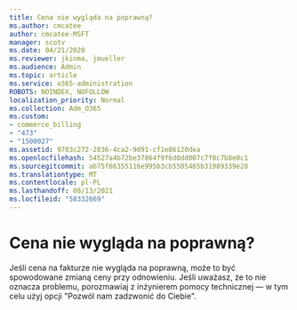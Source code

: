 ```yaml
---
title: Cena nie wygląda na poprawną?
ms.author: cmcatee
author: cmcatee-MSFT
manager: scotv
ms.date: 04/21/2020
ms.reviewer: jkinma, jmueller
ms.audience: Admin
ms.topic: article
ms.service: o365-administration
ROBOTS: NOINDEX, NOFOLLOW
localization_priority: Normal
ms.collection: Adm_O365
ms.custom:
- commerce_billing
- "473"
- "1500027"
ms.assetid: 9703c272-2836-4ca2-9d91-cf1e86120dea
ms.openlocfilehash: 54527a4b72be37864f9f6d0dd007c7f0c7b8e0c1
ms.sourcegitcommit: ab75f66355116e995b3cb5505465b31989339e28
ms.translationtype: MT
ms.contentlocale: pl-PL
ms.lasthandoff: 08/13/2021
ms.locfileid: "58332669"
---
```

# <a name="price-doesnt-look-correct"></a>Cena nie wygląda na poprawną?

Jeśli cena na fakturze nie wygląda na poprawną, może to być spowodowane zmianą ceny przy odnowieniu. Jeśli uważasz, że to nie oznacza problemu, porozmawiaj z inżynierem pomocy technicznej — w tym celu użyj opcji "Pozwól nam zadzwonić do Ciebie".